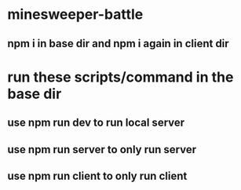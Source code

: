 # minesweeper-battle

## npm i in base dir and npm i again in client dir


# run these scripts/command in the base dir

## use npm run dev to run local server
## use npm run server to only run server

## use npm run client to only run client